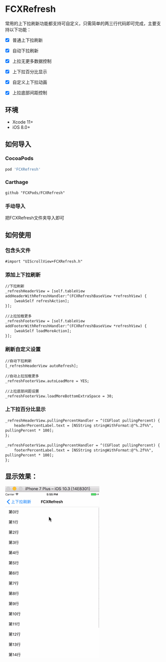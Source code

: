 # FCXRefresh


常用的上下拉刷新功能都支持可自定义，只需简单的两三行代码即可完成，主要支持以下功能：

- [x] 普通上下拉刷新
- [x] 自动下拉刷新
- [x] 上拉无更多数据控制
- [x] 上下拉百分比显示
- [x] 自定义上下拉动画
- [x] 上拉底部间距控制


## 环境

- Xcode 11+
- iOS 8.0+

## 如何导入

### CocoaPods

```ruby
pod 'FCXRefresh'
```

### Carthage

```ogdl
github "FCXPods/FCXRefresh"
```

### 手动导入

把FCXRefresh文件夹导入即可

## 如何使用

### 包含头文件

```objc
#import "UIScrollView+FCXRefresh.h"
```

### 添加上下拉刷新

```objc
//下拉刷新
_refreshHeaderView = [self.tableView addHeaderWithRefreshHandler:^(FCXRefreshBaseView *refreshView) {
    [weakSelf refreshAction];
}];

//上拉加载更多
_refreshFooterView = [self.tableView addFooterWithRefreshHandler:^(FCXRefreshBaseView *refreshView) {
    [weakSelf loadMoreAction];
}];
```

### 刷新自定义设置

```objc
//自动下拉刷新
[_refreshHeaderView autoRefresh];

//自动上拉加载更多
_refreshFooterView.autoLoadMore = YES;

//上拉底部间距设置
_refreshFooterView.loadMoreBottomExtraSpace = 30;
```

### 上下拉百分比显示

```objc
_refreshHeaderView.pullingPercentHandler = ^(CGFloat pullingPercent) {
    headerPercentLabel.text = [NSString stringWithFormat:@"%.2f%%", pullingPercent * 100];
};

_refreshFooterView.pullingPercentHandler = ^(CGFloat pullingPercent) {
    footerPercentLabel.text = [NSString stringWithFormat:@"%.2f%%", pullingPercent * 100];
};
```

## 显示效果：

![](refreshGif.gif)


